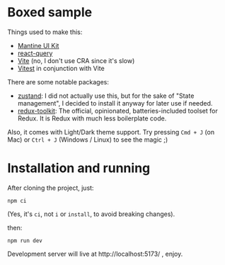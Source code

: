 # Boxed sample

Things used to make this:

- [Mantine UI Kit](https://mantine.dev/)
- [react-query](https://react-query-v3.tanstack.com/)
- [Vite](https://vitejs.dev/) (no, I don't use CRA since it's slow)
- [Vitest](https://vitest.dev/guide/) in conjunction with Vite

There are some notable packages:

- [zustand](https://github.com/pmndrs/zustand#typescript-usage): I did not actually use this, but for the sake of "State management",
  I decided to install it anyway for later use if needed.
- [redux-toolkit](https://redux-toolkit.js.org/): The official, opinionated, batteries-included toolset for Redux. It is Redux with much less boilerplate code.

Also, it comes with Light/Dark theme support. Try pressing `Cmd + J` (on Mac) or `Ctrl + J` (Windows / Linux) to see the magic ;)

# Installation and running

After cloning the project, just:

```
npm ci
```

(Yes, it's `ci`, not `i` or `install`, to avoid breaking changes).

then:

```
npm run dev
```

Development server will live at http://localhost:5173/ , enjoy.
